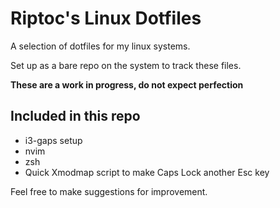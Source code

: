 # Riptoc's Linux Dotfiles

A selection of dotfiles for my linux systems.

Set up as a bare repo on the system to track these files.

**These are a work in progress, do not expect perfection**

## Included in this repo

+ i3-gaps setup
+ nvim
+ zsh
+ Quick Xmodmap script to make Caps Lock another Esc key

Feel free to make suggestions for improvement.
